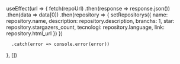 useEffect(url => {
fetch(repoUrl)
.then(response => response.json())
.then(data => data[0])
.then(repository => {
setRepositorys({
name: repository.name,
description: repository.description,
branchs: 1,
star: repository.stargazers_count,
tecnologi: repository.language,
link: repository.html_url
})
})

      .catch(error => console.error(error))

}, [])
